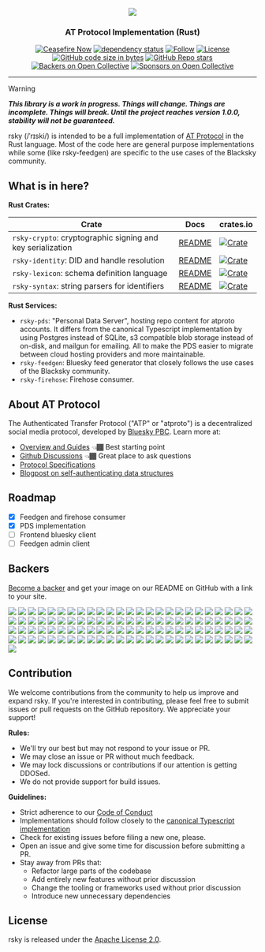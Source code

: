<p align="center">
    <a href="https://blackskyweb.xyz">
    <img src="https://cdn.prod.website-files.com/654d195a7700754d810d2693/66ef82384f93b80bfb132738_rsky-banner-2.jpg">
    </a>
</p>
<h3 align="center">
  AT Protocol Implementation (Rust)
</h3>

<div align="center">

[![Ceasefire Now](https://badge.techforpalestine.org/default)](https://techforpalestine.org/learn-more)
[![dependency status](https://deps.rs/repo/github/blacksky-algorithms/rsky/status.svg?style=flat-square)](https://deps.rs/repo/github/blacksky-algorithms/rsky)
[![Follow](https://img.shields.io/badge/Follow-%40blacksky.app-0073fa?style=flat&logo=bluesky&labelColor=%23151e27&link=https%3A%2F%2Fbsky.app%2Fprofile%2Fblacksky.app)](https://bsky.app/profile/blacksky.app)
[![License](https://img.shields.io/badge/License-Apache_2.0-blue.svg)](https://opensource.org/licenses/Apache-2.0)
[![GitHub code size in bytes](https://img.shields.io/github/languages/code-size/blacksky-algorithms/rsky?logo=github)](https://github.com/blacksky-algorithms/rsky)
[![GitHub Repo stars](https://img.shields.io/github/stars/blacksky-algorithms/rsky?style=flat&logo=github)](https://github.com/blacksky-algorithms/rsky)
[![Backers on Open Collective](https://opencollective.com/blacksky/backers/badge.svg)](#backers)
[![Sponsors on Open Collective](https://opencollective.com/blacksky/sponsors/badge.svg)](#sponsors)

</div>

---
> [!WARNING]
> ***This library is a work in progress. Things will change. Things are incomplete. Things will break. Until the project reaches version 1.0.0, stability will not be guaranteed.***

rsky (/ˈrɪski/) is intended to be a full implementation of [AT Protocol](https://atproto.com/) in the Rust language. Most of the code here are general purpose implementations while some (like rsky-feedgen) are specific to the use cases of the Blacksky community.

## What is in here?

**Rust Crates:**

| Crate                                                                       | Docs                                       | crates.io                                                                                                             |
| ----------------------------------------------------------------------------- | ------------------------------------------ | --------------------------------------------------------------------------------------------------------------- |
| `rsky-crypto`: cryptographic signing and key serialization                | [README](./rsky-crypto/README.md)      | [![Crate](https://img.shields.io/crates/v/rsky-crypto?logo=rust&style=flat-square&logoColor=E05D44&color=E05D44)](https://crates.io/crates/rsky-crypto)          |
| `rsky-identity`: DID and handle resolution                                | [README](./rsky-identity/README.md)    | [![Crate](https://img.shields.io/crates/v/rsky-identity?logo=rust&style=flat-square&logoColor=E05D44&color=E05D44)](https://crates.io/crates/rsky-identity)       |
| `rsky-lexicon`: schema definition language                                | [README](./rsky-lexicon/README.md)     | [![Crate](https://img.shields.io/crates/v/rsky-lexicon?logo=rust&style=flat-square&logoColor=E05D44&color=E05D44)](https://crates.io/crates/rsky-lexicon)         |
| `rsky-syntax`: string parsers for identifiers                             | [README](./rsky-syntax/README.md)    | [![Crate](https://img.shields.io/crates/v/rsky-syntax?logo=rust&style=flat-square&logoColor=E05D44&color=E05D44)](https://crates.io/crates/rsky-syntax)          |

**Rust Services:**

- `rsky-pds`: "Personal Data Server", hosting repo content for atproto accounts. It differs from the canonical Typescript implementation by using Postgres instead of SQLite, s3 compatible blob storage instead of on-disk, and mailgun for emailing. All to make the PDS easier to migrate between cloud hosting providers and more maintainable.
- `rsky-feedgen`: Bluesky feed generator that closely follows the use cases of the Blacksky community.
- `rsky-firehose`: Firehose consumer.

## About AT Protocol

The Authenticated Transfer Protocol ("ATP" or "atproto") is a decentralized social media protocol, developed by [Bluesky PBC](https://bsky.social). Learn more at:

- [Overview and Guides](https://atproto.com/guides/overview) 👈🏾 Best starting point
- [Github Discussions](https://github.com/bluesky-social/atproto/discussions) 👈🏾 Great place to ask questions
- [Protocol Specifications](https://atproto.com/specs/atp)
- [Blogpost on self-authenticating data structures](https://bsky.social/about/blog/3-6-2022-a-self-authenticating-social-protocol)

## Roadmap

-   [x] Feedgen and firehose consumer
-   [x] PDS implementation
-   [ ] Frontend bluesky client
-   [ ] Feedgen admin client

## Backers

[Become a backer](https://opencollective.com/blacksky#backer) and get your image on our README on GitHub with a link to your site.

<a href="https://opencollective.com/blacksky/backer/0/website?requireActive=false" target="_blank"><img src="https://opencollective.com/blacksky/backer/0/avatar.svg?requireActive=false"></a>
<a href="https://opencollective.com/blacksky/backer/1/website?requireActive=false" target="_blank"><img src="https://opencollective.com/blacksky/backer/1/avatar.svg?requireActive=false"></a>
<a href="https://opencollective.com/blacksky/backer/2/website?requireActive=false" target="_blank"><img src="https://opencollective.com/blacksky/backer/2/avatar.svg?requireActive=false"></a>
<a href="https://opencollective.com/blacksky/backer/3/website?requireActive=false" target="_blank"><img src="https://opencollective.com/blacksky/backer/3/avatar.svg?requireActive=false"></a>
<a href="https://opencollective.com/blacksky/backer/4/website?requireActive=false" target="_blank"><img src="https://opencollective.com/blacksky/backer/4/avatar.svg?requireActive=false"></a>
<a href="https://opencollective.com/blacksky/backer/5/website?requireActive=false" target="_blank"><img src="https://opencollective.com/blacksky/backer/5/avatar.svg?requireActive=false"></a>
<a href="https://opencollective.com/blacksky/backer/6/website?requireActive=false" target="_blank"><img src="https://opencollective.com/blacksky/backer/6/avatar.svg?requireActive=false"></a>
<a href="https://opencollective.com/blacksky/backer/7/website?requireActive=false" target="_blank"><img src="https://opencollective.com/blacksky/backer/7/avatar.svg?requireActive=false"></a>
<a href="https://opencollective.com/blacksky/backer/8/website?requireActive=false" target="_blank"><img src="https://opencollective.com/blacksky/backer/8/avatar.svg?requireActive=false"></a>
<a href="https://opencollective.com/blacksky/backer/9/website?requireActive=false" target="_blank"><img src="https://opencollective.com/blacksky/backer/9/avatar.svg?requireActive=false"></a>
<a href="https://opencollective.com/blacksky/backer/10/website?requireActive=false" target="_blank"><img src="https://opencollective.com/blacksky/backer/10/avatar.svg?requireActive=false"></a>
<a href="https://opencollective.com/blacksky/backer/11/website?requireActive=false" target="_blank"><img src="https://opencollective.com/blacksky/backer/11/avatar.svg?requireActive=false"></a>
<a href="https://opencollective.com/blacksky/backer/12/website?requireActive=false" target="_blank"><img src="https://opencollective.com/blacksky/backer/12/avatar.svg?requireActive=false"></a>
<a href="https://opencollective.com/blacksky/backer/13/website?requireActive=false" target="_blank"><img src="https://opencollective.com/blacksky/backer/13/avatar.svg?requireActive=false"></a>
<a href="https://opencollective.com/blacksky/backer/14/website?requireActive=false" target="_blank"><img src="https://opencollective.com/blacksky/backer/14/avatar.svg?requireActive=false"></a>
<a href="https://opencollective.com/blacksky/backer/15/website?requireActive=false" target="_blank"><img src="https://opencollective.com/blacksky/backer/15/avatar.svg?requireActive=false"></a>
<a href="https://opencollective.com/blacksky/backer/16/website?requireActive=false" target="_blank"><img src="https://opencollective.com/blacksky/backer/16/avatar.svg?requireActive=false"></a>
<a href="https://opencollective.com/blacksky/backer/17/website?requireActive=false" target="_blank"><img src="https://opencollective.com/blacksky/backer/17/avatar.svg?requireActive=false"></a>
<a href="https://opencollective.com/blacksky/backer/18/website?requireActive=false" target="_blank"><img src="https://opencollective.com/blacksky/backer/18/avatar.svg?requireActive=false"></a>
<a href="https://opencollective.com/blacksky/backer/19/website?requireActive=false" target="_blank"><img src="https://opencollective.com/blacksky/backer/19/avatar.svg?requireActive=false"></a>
<a href="https://opencollective.com/blacksky/backer/20/website?requireActive=false" target="_blank"><img src="https://opencollective.com/blacksky/backer/20/avatar.svg?requireActive=false"></a>
<a href="https://opencollective.com/blacksky/backer/21/website?requireActive=false" target="_blank"><img src="https://opencollective.com/blacksky/backer/21/avatar.svg?requireActive=false"></a>
<a href="https://opencollective.com/blacksky/backer/22/website?requireActive=false" target="_blank"><img src="https://opencollective.com/blacksky/backer/22/avatar.svg?requireActive=false"></a>
<a href="https://opencollective.com/blacksky/backer/23/website?requireActive=false" target="_blank"><img src="https://opencollective.com/blacksky/backer/23/avatar.svg?requireActive=false"></a>
<a href="https://opencollective.com/blacksky/backer/24/website?requireActive=false" target="_blank"><img src="https://opencollective.com/blacksky/backer/24/avatar.svg?requireActive=false"></a>
<a href="https://opencollective.com/blacksky/backer/25/website?requireActive=false" target="_blank"><img src="https://opencollective.com/blacksky/backer/25/avatar.svg?requireActive=false"></a>
<a href="https://opencollective.com/blacksky/backer/26/website?requireActive=false" target="_blank"><img src="https://opencollective.com/blacksky/backer/26/avatar.svg?requireActive=false"></a>
<a href="https://opencollective.com/blacksky/backer/27/website?requireActive=false" target="_blank"><img src="https://opencollective.com/blacksky/backer/27/avatar.svg?requireActive=false"></a>
<a href="https://opencollective.com/blacksky/backer/28/website?requireActive=false" target="_blank"><img src="https://opencollective.com/blacksky/backer/28/avatar.svg?requireActive=false"></a>
<a href="https://opencollective.com/blacksky/backer/29/website?requireActive=false" target="_blank"><img src="https://opencollective.com/blacksky/backer/29/avatar.svg?requireActive=false"></a>
<a href="https://opencollective.com/blacksky/backer/30/website?requireActive=false" target="_blank"><img src="https://opencollective.com/blacksky/backer/30/avatar.svg?requireActive=false"></a>
<a href="https://opencollective.com/blacksky/backer/31/website?requireActive=false" target="_blank"><img src="https://opencollective.com/blacksky/backer/31/avatar.svg?requireActive=false"></a>
<a href="https://opencollective.com/blacksky/backer/32/website?requireActive=false" target="_blank"><img src="https://opencollective.com/blacksky/backer/32/avatar.svg?requireActive=false"></a>
<a href="https://opencollective.com/blacksky/backer/33/website?requireActive=false" target="_blank"><img src="https://opencollective.com/blacksky/backer/33/avatar.svg?requireActive=false"></a>
<a href="https://opencollective.com/blacksky/backer/34/website?requireActive=false" target="_blank"><img src="https://opencollective.com/blacksky/backer/34/avatar.svg?requireActive=false"></a>
<a href="https://opencollective.com/blacksky/backer/35/website?requireActive=false" target="_blank"><img src="https://opencollective.com/blacksky/backer/35/avatar.svg?requireActive=false"></a>
<a href="https://opencollective.com/blacksky/backer/36/website?requireActive=false" target="_blank"><img src="https://opencollective.com/blacksky/backer/36/avatar.svg?requireActive=false"></a>
<a href="https://opencollective.com/blacksky/backer/37/website?requireActive=false" target="_blank"><img src="https://opencollective.com/blacksky/backer/37/avatar.svg?requireActive=false"></a>
<a href="https://opencollective.com/blacksky/backer/38/website?requireActive=false" target="_blank"><img src="https://opencollective.com/blacksky/backer/38/avatar.svg?requireActive=false"></a>
<a href="https://opencollective.com/blacksky/backer/39/website?requireActive=false" target="_blank"><img src="https://opencollective.com/blacksky/backer/39/avatar.svg?requireActive=false"></a>
<a href="https://opencollective.com/blacksky/backer/40/website?requireActive=false" target="_blank"><img src="https://opencollective.com/blacksky/backer/40/avatar.svg?requireActive=false"></a>
<a href="https://opencollective.com/blacksky/backer/41/website?requireActive=false" target="_blank"><img src="https://opencollective.com/blacksky/backer/41/avatar.svg?requireActive=false"></a>
<a href="https://opencollective.com/blacksky/backer/42/website?requireActive=false" target="_blank"><img src="https://opencollective.com/blacksky/backer/42/avatar.svg?requireActive=false"></a>
<a href="https://opencollective.com/blacksky/backer/43/website?requireActive=false" target="_blank"><img src="https://opencollective.com/blacksky/backer/43/avatar.svg?requireActive=false"></a>
<a href="https://opencollective.com/blacksky/backer/44/website?requireActive=false" target="_blank"><img src="https://opencollective.com/blacksky/backer/44/avatar.svg?requireActive=false"></a>
<a href="https://opencollective.com/blacksky/backer/45/website?requireActive=false" target="_blank"><img src="https://opencollective.com/blacksky/backer/45/avatar.svg?requireActive=false"></a>
<a href="https://opencollective.com/blacksky/backer/46/website?requireActive=false" target="_blank"><img src="https://opencollective.com/blacksky/backer/46/avatar.svg?requireActive=false"></a>
<a href="https://opencollective.com/blacksky/backer/47/website?requireActive=false" target="_blank"><img src="https://opencollective.com/blacksky/backer/47/avatar.svg?requireActive=false"></a>
<a href="https://opencollective.com/blacksky/backer/48/website?requireActive=false" target="_blank"><img src="https://opencollective.com/blacksky/backer/48/avatar.svg?requireActive=false"></a>
<a href="https://opencollective.com/blacksky/backer/49/website?requireActive=false" target="_blank"><img src="https://opencollective.com/blacksky/backer/49/avatar.svg?requireActive=false"></a>
<a href="https://opencollective.com/blacksky/backer/50/website?requireActive=false" target="_blank"><img src="https://opencollective.com/blacksky/backer/50/avatar.svg?requireActive=false"></a>
<a href="https://opencollective.com/blacksky/backer/51/website?requireActive=false" target="_blank"><img src="https://opencollective.com/blacksky/backer/51/avatar.svg?requireActive=false"></a>
<a href="https://opencollective.com/blacksky/backer/52/website?requireActive=false" target="_blank"><img src="https://opencollective.com/blacksky/backer/52/avatar.svg?requireActive=false"></a>
<a href="https://opencollective.com/blacksky/backer/53/website?requireActive=false" target="_blank"><img src="https://opencollective.com/blacksky/backer/53/avatar.svg?requireActive=false"></a>
<a href="https://opencollective.com/blacksky/backer/54/website?requireActive=false" target="_blank"><img src="https://opencollective.com/blacksky/backer/54/avatar.svg?requireActive=false"></a>
<a href="https://opencollective.com/blacksky/backer/55/website?requireActive=false" target="_blank"><img src="https://opencollective.com/blacksky/backer/55/avatar.svg?requireActive=false"></a>
<a href="https://opencollective.com/blacksky/backer/56/website?requireActive=false" target="_blank"><img src="https://opencollective.com/blacksky/backer/56/avatar.svg?requireActive=false"></a>
<a href="https://opencollective.com/blacksky/backer/57/website?requireActive=false" target="_blank"><img src="https://opencollective.com/blacksky/backer/57/avatar.svg?requireActive=false"></a>
<a href="https://opencollective.com/blacksky/backer/58/website?requireActive=false" target="_blank"><img src="https://opencollective.com/blacksky/backer/58/avatar.svg?requireActive=false"></a>
<a href="https://opencollective.com/blacksky/backer/59/website?requireActive=false" target="_blank"><img src="https://opencollective.com/blacksky/backer/59/avatar.svg?requireActive=false"></a>
<a href="https://opencollective.com/blacksky/backer/60/website?requireActive=false" target="_blank"><img src="https://opencollective.com/blacksky/backer/60/avatar.svg?requireActive=false"></a>
<a href="https://opencollective.com/blacksky/backer/61/website?requireActive=false" target="_blank"><img src="https://opencollective.com/blacksky/backer/61/avatar.svg?requireActive=false"></a>
<a href="https://opencollective.com/blacksky/backer/62/website?requireActive=false" target="_blank"><img src="https://opencollective.com/blacksky/backer/62/avatar.svg?requireActive=false"></a>
<a href="https://opencollective.com/blacksky/backer/63/website?requireActive=false" target="_blank"><img src="https://opencollective.com/blacksky/backer/63/avatar.svg?requireActive=false"></a>
<a href="https://opencollective.com/blacksky/backer/64/website?requireActive=false" target="_blank"><img src="https://opencollective.com/blacksky/backer/64/avatar.svg?requireActive=false"></a>
<a href="https://opencollective.com/blacksky/backer/65/website?requireActive=false" target="_blank"><img src="https://opencollective.com/blacksky/backer/65/avatar.svg?requireActive=false"></a>
<a href="https://opencollective.com/blacksky/backer/66/website?requireActive=false" target="_blank"><img src="https://opencollective.com/blacksky/backer/66/avatar.svg?requireActive=false"></a>
<a href="https://opencollective.com/blacksky/backer/67/website?requireActive=false" target="_blank"><img src="https://opencollective.com/blacksky/backer/67/avatar.svg?requireActive=false"></a>
<a href="https://opencollective.com/blacksky/backer/68/website?requireActive=false" target="_blank"><img src="https://opencollective.com/blacksky/backer/68/avatar.svg?requireActive=false"></a>
<a href="https://opencollective.com/blacksky/backer/69/website?requireActive=false" target="_blank"><img src="https://opencollective.com/blacksky/backer/69/avatar.svg?requireActive=false"></a>
<a href="https://opencollective.com/blacksky/backer/70/website?requireActive=false" target="_blank"><img src="https://opencollective.com/blacksky/backer/70/avatar.svg?requireActive=false"></a>
<a href="https://opencollective.com/blacksky/backer/71/website?requireActive=false" target="_blank"><img src="https://opencollective.com/blacksky/backer/71/avatar.svg?requireActive=false"></a>
<a href="https://opencollective.com/blacksky/backer/72/website?requireActive=false" target="_blank"><img src="https://opencollective.com/blacksky/backer/72/avatar.svg?requireActive=false"></a>
<a href="https://opencollective.com/blacksky/backer/73/website?requireActive=false" target="_blank"><img src="https://opencollective.com/blacksky/backer/73/avatar.svg?requireActive=false"></a>
<a href="https://opencollective.com/blacksky/backer/74/website?requireActive=false" target="_blank"><img src="https://opencollective.com/blacksky/backer/74/avatar.svg?requireActive=false"></a>
<a href="https://opencollective.com/blacksky/backer/75/website?requireActive=false" target="_blank"><img src="https://opencollective.com/blacksky/backer/75/avatar.svg?requireActive=false"></a>
<a href="https://opencollective.com/blacksky/backer/76/website?requireActive=false" target="_blank"><img src="https://opencollective.com/blacksky/backer/76/avatar.svg?requireActive=false"></a>
<a href="https://opencollective.com/blacksky/backer/77/website?requireActive=false" target="_blank"><img src="https://opencollective.com/blacksky/backer/77/avatar.svg?requireActive=false"></a>
<a href="https://opencollective.com/blacksky/backer/78/website?requireActive=false" target="_blank"><img src="https://opencollective.com/blacksky/backer/78/avatar.svg?requireActive=false"></a>
<a href="https://opencollective.com/blacksky/backer/79/website?requireActive=false" target="_blank"><img src="https://opencollective.com/blacksky/backer/79/avatar.svg?requireActive=false"></a>
<a href="https://opencollective.com/blacksky/backer/80/website?requireActive=false" target="_blank"><img src="https://opencollective.com/blacksky/backer/80/avatar.svg?requireActive=false"></a>
<a href="https://opencollective.com/blacksky/backer/81/website?requireActive=false" target="_blank"><img src="https://opencollective.com/blacksky/backer/81/avatar.svg?requireActive=false"></a>
<a href="https://opencollective.com/blacksky/backer/82/website?requireActive=false" target="_blank"><img src="https://opencollective.com/blacksky/backer/82/avatar.svg?requireActive=false"></a>
<a href="https://opencollective.com/blacksky/backer/83/website?requireActive=false" target="_blank"><img src="https://opencollective.com/blacksky/backer/83/avatar.svg?requireActive=false"></a>
<a href="https://opencollective.com/blacksky/backer/84/website?requireActive=false" target="_blank"><img src="https://opencollective.com/blacksky/backer/84/avatar.svg?requireActive=false"></a>
<a href="https://opencollective.com/blacksky/backer/85/website?requireActive=false" target="_blank"><img src="https://opencollective.com/blacksky/backer/85/avatar.svg?requireActive=false"></a>
<a href="https://opencollective.com/blacksky/backer/86/website?requireActive=false" target="_blank"><img src="https://opencollective.com/blacksky/backer/86/avatar.svg?requireActive=false"></a>
<a href="https://opencollective.com/blacksky/backer/87/website?requireActive=false" target="_blank"><img src="https://opencollective.com/blacksky/backer/87/avatar.svg?requireActive=false"></a>
<a href="https://opencollective.com/blacksky/backer/88/website?requireActive=false" target="_blank"><img src="https://opencollective.com/blacksky/backer/88/avatar.svg?requireActive=false"></a>
<a href="https://opencollective.com/blacksky/backer/89/website?requireActive=false" target="_blank"><img src="https://opencollective.com/blacksky/backer/89/avatar.svg?requireActive=false"></a>
<a href="https://opencollective.com/blacksky/backer/90/website?requireActive=false" target="_blank"><img src="https://opencollective.com/blacksky/backer/90/avatar.svg?requireActive=false"></a>
<a href="https://opencollective.com/blacksky/backer/91/website?requireActive=false" target="_blank"><img src="https://opencollective.com/blacksky/backer/91/avatar.svg?requireActive=false"></a>
<a href="https://opencollective.com/blacksky/backer/92/website?requireActive=false" target="_blank"><img src="https://opencollective.com/blacksky/backer/92/avatar.svg?requireActive=false"></a>
<a href="https://opencollective.com/blacksky/backer/93/website?requireActive=false" target="_blank"><img src="https://opencollective.com/blacksky/backer/93/avatar.svg?requireActive=false"></a>
<a href="https://opencollective.com/blacksky/backer/94/website?requireActive=false" target="_blank"><img src="https://opencollective.com/blacksky/backer/94/avatar.svg?requireActive=false"></a>
<a href="https://opencollective.com/blacksky/backer/95/website?requireActive=false" target="_blank"><img src="https://opencollective.com/blacksky/backer/95/avatar.svg?requireActive=false"></a>
<a href="https://opencollective.com/blacksky/backer/96/website?requireActive=false" target="_blank"><img src="https://opencollective.com/blacksky/backer/96/avatar.svg?requireActive=false"></a>
<a href="https://opencollective.com/blacksky/backer/97/website?requireActive=false" target="_blank"><img src="https://opencollective.com/blacksky/backer/97/avatar.svg?requireActive=false"></a>
<a href="https://opencollective.com/blacksky/backer/98/website?requireActive=false" target="_blank"><img src="https://opencollective.com/blacksky/backer/98/avatar.svg?requireActive=false"></a>
<a href="https://opencollective.com/blacksky/backer/99/website?requireActive=false" target="_blank"><img src="https://opencollective.com/blacksky/backer/99/avatar.svg?requireActive=false"></a>
<a href="https://opencollective.com/blacksky/backer/100/website?requireActive=false" target="_blank"><img src="https://opencollective.com/blacksky/backer/100/avatar.svg?requireActive=false"></a>

## Contribution

We welcome contributions from the community to help us improve and expand rsky. If you're interested in contributing, please feel free to submit issues or pull requests on the GitHub repository. We appreciate your support!

**Rules:**

- We'll try our best but may not respond to your issue or PR.
- We may close an issue or PR without much feedback.
- We may lock discussions or contributions if our attention is getting DDOSed.
- We do not provide support for build issues.

**Guidelines:**

- Strict adherence to our [Code of Conduct](/.github/CODE_OF_CONDUCT.md)
- Implementations should follow closely to the [canonical Typescript implementation](https://github.com/bluesky-social/atproto)
- Check for existing issues before filing a new one, please.
- Open an issue and give some time for discussion before submitting a PR.
- Stay away from PRs that:
    - Refactor large parts of the codebase
    - Add entirely new features without prior discussion
    - Change the tooling or frameworks used without prior discussion
    - Introduce new unnecessary dependencies

## License

rsky is released under the [Apache License 2.0](./LICENSE).